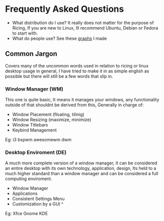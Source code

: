 # Frequently Asked Questions

- What distribution do I use?
It really does not matter for the purpose of Ricing, If you are new to Linux,
Ill recommend Ubuntu, Debian or Fedora to start with.
- What do people use?
See these [graphs](/out/ricing/graphs/index.html) I made

## Common Jargon
Covers many of the uncommon words used in relation to ricing or linux desktop usage in general,
I have tried to make it in as simple english as possible but there will still be a few words that slip in.

### Window Manager (WM)
This one is quite basic, It means it manages your windows, any functionality outside of that shouldnt be derived from this, Generally in charge of:
- Window Placement (floating, tilinig)
- Window Resizing  (maximize, minimize)
- Window Titlebars 
- Keybind Management

Eg: i3 bspwm awesomewm dwm

### Desktop Enviroment (DE)
A much more complete version of a window manager, It can be considered an entire desktop with its own technology, application, design,
Its held to a much higher standard than a window manager and can be considered a full computing enviroment.
- Window Manager
- Applications
- Consistent Settings Menu
- Customization by a GUI ^

Eg: Xfce Gnome KDE
